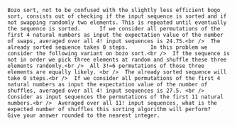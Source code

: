     Bozo sort, not to be confused with the slightly less efficient bogo sort, consists out of checking if the input sequence is sorted and if not swapping randomly two elements. This is repeated until eventually the sequence is sorted.      If we consider all permutations of the first 4 natural numbers as input the expectation value of the number of swaps, averaged over all 4! input sequences is 24.75.<br />  The already sorted sequence takes 0 steps.       In this problem we consider the following variant on bozo sort.<br />  If the sequence is not in order we pick three elements at random and shuffle these three elements randomly.<br />  All 3!=6 permutations of those three elements are equally likely. <br />  The already sorted sequence will take 0 steps.<br />  If we consider all permutations of the first 4 natural numbers as input the expectation value of the number of shuffles, averaged over all 4! input sequences is 27.5. <br />  Consider as input sequences the permutations of the first 11 natural numbers.<br />  Averaged over all 11! input sequences, what is the expected number of shuffles this sorting algorithm will perform?      Give your answer rounded to the nearest integer.    